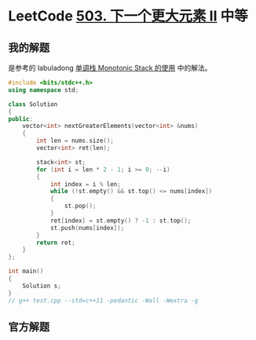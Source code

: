 # LeetCode [503. 下一个更大元素 II](https://leetcode.cn/problems/next-greater-element-ii/) 中等



## 我的解题

是参考的 labuladong [单调栈 Monotonic Stack 的使用](https://mp.weixin.qq.com/s/_b_QzXkL4e0y5241betVSg) 中的解法。



```C++
#include <bits/stdc++.h>
using namespace std;

class Solution
{
public:
	vector<int> nextGreaterElements(vector<int> &nums)
	{
		int len = nums.size();
		vector<int> ret(len);

		stack<int> st;
		for (int i = len * 2 - 1; i >= 0; --i)
		{
			int index = i % len;
			while (!st.empty() && st.top() <= nums[index])
			{
				st.pop();
			}
			ret[index] = st.empty() ? -1 : st.top();
			st.push(nums[index]);
		}
		return ret;
	}
};

int main()
{
	Solution s;
}
// g++ test.cpp --std=c++11 -pedantic -Wall -Wextra -g


```



## 官方解题



